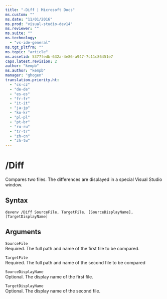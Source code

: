 ```yaml
---
title: "-Diff | Microsoft Docs"
ms.custom: ""
ms.date: "11/01/2016"
ms.prod: "visual-studio-dev14"
ms.reviewer: ""
ms.suite: ""
ms.technology: 
  - "vs-ide-general"
ms.tgt_pltfrm: ""
ms.topic: "article"
ms.assetid: 5377fedb-632a-4e86-a947-7c11c86451e7
caps.latest.revision: 2
author: "kempb"
ms.author: "kempb"
manager: "ghogen"
translation.priority.ht: 
  - "cs-cz"
  - "de-de"
  - "es-es"
  - "fr-fr"
  - "it-it"
  - "ja-jp"
  - "ko-kr"
  - "pl-pl"
  - "pt-br"
  - "ru-ru"
  - "tr-tr"
  - "zh-cn"
  - "zh-tw"
---
```

# /Diff
Compares two files. The differences are displayed in a special Visual Studio window.  
  
## Syntax  
  
```  
devenv /Diff SourceFile, TargetFile, [SourceDisplayName],[TargetDisplayName]  
```  
  
## Arguments  
 `SourceFile`  
 Required. The full path and name of the first file to be compared.  
  
 `TargetFile`  
 Required. The full path and name of the second file to be compared  
  
 `SourceDisplayName`  
 Optional. The display name of the first file.  
  
 `TargetDisplayName`  
 Optional. The display name of the second file.